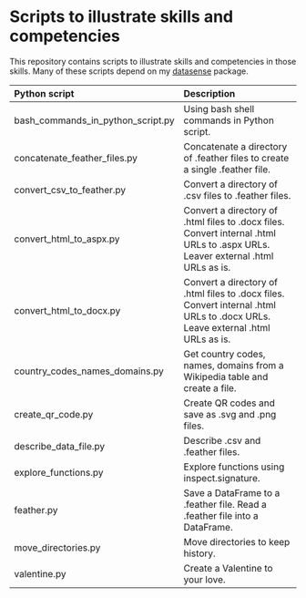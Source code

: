 # Scripts to illustrate skills and competencies

This repository contains scripts to illustrate skills and competencies in those skills. Many of these scripts depend on my [datasense](https://github.com/gillespilon/datasense) package.

| Python script                     | Description                                                                                                                     |
| :---                              | :---                                                                                                                            |
| bash_commands_in_python_script.py | Using bash shell commands in Python script.                                                                                     |
| concatenate_feather_files.py      | Concatenate a directory of .feather files to create a single .feather file.                                                     |
| convert_csv_to_feather.py         | Convert a directory of .csv files to .feather files.                                                                            |
| convert_html_to_aspx.py           | Convert a directory of .html files to .docx files. Convert internal .html URLs to .aspx URLs. Leaver external .html URLs as is. |
| convert_html_to_docx.py           | Convert a directory of .html files to .docx files. Convert internal .html URLs to .docx URLs. Leave external .html URLs as is.  |
| country_codes_names_domains.py    | Get country codes, names, domains from a Wikipedia table and create a file.                                                     |
| create_qr_code.py                 | Create QR codes and save as .svg and .png files.                                                                                |
| describe_data_file.py             | Describe .csv and .feather files.                                                                                               |
| explore_functions.py              | Explore functions using inspect.signature.                                                                                      |
| feather.py                        | Save a DataFrame to a .feather file. Read a .feather file into a DataFrame.                                                     |
| move_directories.py               | Move directories to keep history.                                                                                               |
| valentine.py                      | Create a Valentine to your love.                                                                                                |
